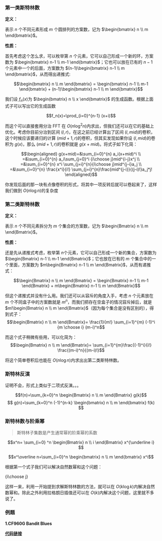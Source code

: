 ### 第一类斯特林数

**定义：**

表示 $n​$ 个不同元素形成 $m​$ 个圆排列的方案数，记为 $\begin{bmatrix} n \\ m \end{bmatrix}​$。

**性质：**

首先考虑这个怎么求，可以枚举第 $n$ 个元素，它可以自己形成一个新的环，方案数为 $\begin{bmatrix} n-1 \\ m-1 \end{bmatrix}$；它也可以放在已有的 $n-1$ 个元素中一个的后面，方案数为 $(n-1)\begin{bmatrix} n-1 \\ m \end{bmatrix}$，从而得出递推式:

 $$\begin{bmatrix} n \\ m \end{bmatrix} = \begin{bmatrix} n-1 \\ m-1 \end{bmatrix} + (n-1)\begin{bmatrix} n-1 \\ m \end{bmatrix}​$$

我们设 $f_n(x)​$ 为 $\begin{bmatrix} n \\ x \end{bmatrix}​$ 的生成函数。根据上面式子可以写出它的生成函数

$$f_n(x)=\prod_{i=0}^{n-1} (x+i)​$$

而这个可以直接套用分治 FFT 在 $O ( n \log^2 n )​$  内求出，但我们还可以在它的基础上优化。考虑你目前分治到区间 $(l,r)​$，在这之前已经计算出了区间 $(l, mid)​$ 的卷积，这个时候应该要递归的计算 $(mid+1, r)​$ 的卷积，但其实发现如果你设 $(l, mid)​$ 的卷积为 $g(x)​$，那么 $(mid+1,r)​$ 的卷积就是 $g(x+mid)​$。将式子如下化简：



$$\begin{aligned} g(x+mid)=&\sum_{i=0}^{n} a_i(x+mid)^i \\ =&\sum_{i=0}^{n} a_i\sum_{j=0}^i {i\choose j}mid^{i-j}x^j \\ =&\sum_{i=0}^{n} x^i \sum_{j=i}^{n}{i\choose j}mid^{j-i}a_j \\ =&\sum_{i=0}^{n} \frac{x^i}{i!} \sum_{j=i}^{n}\frac{mid^{j-i}}{(j-i)!}a_j*j! \end{aligned}​$$

你发现后面的那一块有点像卷积的形式，将其中一项反转后就可以卷起来了，这样我们做到 $O(n \log n)​$ 的复杂度

### 第二类斯特林数

**定义：**

表示 $n​$ 个不同元素拆分为 $m​$ 个集合的方案数，记为 $\begin{Bmatrix} n \\ m \end{Bmatrix}​$。

**性质：**

还是先从递推式考虑，枚举第 $n​$ 个元素，它可以自己形成一个新的集合，方案数为 $\begin{Bmatrix} n-1 \\ m-1 \end{Bmatrix}​$；它也放在已有的 $m​$ 个集合中的一个里面，方案数为 $m\begin{Bmatrix} n-1 \\ m \end{Bmatrix} ​$，从而有递推式：

 $$\begin{Bmatrix} n \\ m \end{Bmatrix} = \begin{Bmatrix} n-1 \\ m-1 \end{Bmatrix} + m\begin{Bmatrix} n-1 \\ m \end{Bmatrix}​$$

但这个递推式并没有什么用。我们还可以从容斥的角度入手，考虑 $n​$ 个元素放在 $m​$ 个不同盒子中的方案数就是 $m^n​$，而我们把存在空盒子的情况容斥掉后，就是 $m!\begin{Bmatrix} n \\ m \end{Bmatrix}​$（因为每个集合是没有区别的），得到式子：
$$\begin{Bmatrix} n \\ m \end{Bmatrix}= \frac{1}{m!} \sum_{i=1}^{m} (-1)^i {m \choose i} (m-i)^n​$$ 

而这个式子稍微有些用，可以化简为：
$$\begin{Bmatrix} n \\ m \end{Bmatrix}= \sum_{i=1}^{m}\frac{(-1)^i}{i!} \frac{(m-i)^n}{(m-i)!}​$$

将这个简单卷积后也能在 $O(n \log n)​$ 内求出出第二类斯特林数。

### 斯特林反演
证明不会，形式上类似于二项式反演。。。

$$f(n)=\sum_{k=0}^n \begin{Bmatrix} n \\ m \end{Bmatrix} g(k)​$$
$$ g(n)=\sum_{k=0}^n (-1)^{n-k} \begin{bmatrix} n \\ m \end{bmatrix} f(k)​$$

### 斯特林数与阶乘幂

> 斯特林子集数是产生通常幂的阶乘幂的系数

$$x^n= \sum_{i=0} ^n \begin{Bmatrix} n \\ i \end{Bmatrix} x^{\underline i}​$$

$$x^\overline n=\sum_{i=0}^n \begin{bmatrix} n \\ m \end{bmatrix} x^i​$$

根据第一个式子我们可以解决自然数幂和这个问题：

{i\choose j}

这样一来，利用一开始提到求解斯特林数的方法，就可以在 $O(k \log k)​$ 内解决自然数幂和。除此之外利用拉格朗日插值还可以在 $O(k)​$ 内解决这个问题，这里就不多说了。

### 例题

**1.CF960G  Bandit Blues**

**[代码链接](https://github.com/CrazyDaveHDY/OI-Code/blob/master/Note/%E6%96%AF%E7%89%B9%E6%9E%97%E6%95%B0/CF960G%20%20Bandit%20Blues.cpp "代码链接")**